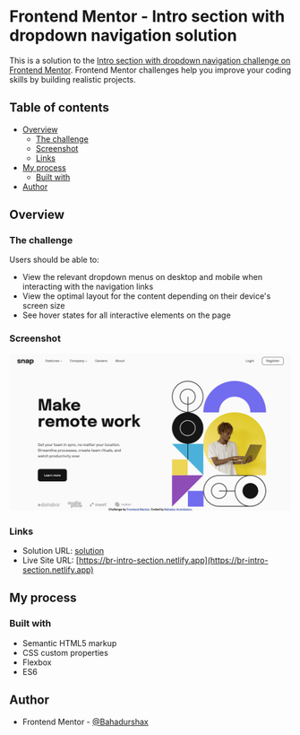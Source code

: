 # Frontend Mentor - Intro section with dropdown navigation solution

This is a solution to the [Intro section with dropdown navigation challenge on Frontend Mentor](https://www.frontendmentor.io/challenges/intro-section-with-dropdown-navigation-ryaPetHE5). Frontend Mentor challenges help you improve your coding skills by building realistic projects. 

## Table of contents

- [Overview](#overview)
  - [The challenge](#the-challenge)
  - [Screenshot](#screenshot)
  - [Links](#links)
- [My process](#my-process)
  - [Built with](#built-with)
- [Author](#author)


## Overview

### The challenge

Users should be able to:

- View the relevant dropdown menus on desktop and mobile when interacting with the navigation links
- View the optimal layout for the content depending on their device's screen size
- See hover states for all interactive elements on the page

### Screenshot

![](./project-screenshot.png)


### Links

- Solution URL: [solution](https://www.frontendmentor.io/solutions/intro-section-with-dropdown-menu--5AbFpmTdj)
- Live Site URL: [https://br-intro-section.netlify.app](https://br-intro-section.netlify.app)

## My process

### Built with

- Semantic HTML5 markup
- CSS custom properties
- Flexbox
- ES6


## Author

- Frontend Mentor - [@Bahadurshax](https://www.frontendmentor.io/profile/Bahadurshax)
